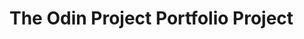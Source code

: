 # The Odin Project Portfolio Project

<!-- ## Overview

Welcome to my Odin Project Portfolio! This project showcases my skills and progress as I complete The Odin Project curriculum. In this README, I'll provide an overview of my project, the technologies I used, and acknowledge some valuable resources.

## Technologies Used

- **HTML**: I structured my portfolio using HTML, organizing content and layout.
- **CSS**: I styled the portfolio with CSS to make it visually appealing and responsive.
- **JavaScript**: I used JavaScript to add interactivity and enhance the user experience.

## Acknowledgments

I would like to acknowledge the following resources and tools that contributed to the development of this portfolio:

- **Design Files**: I downloaded the design files (desktop, tablet, mobile) to guide the layout and visual design of my portfolio.
- **Images**: Portraits in the design files were sourced from Pexels.com, and other placeholder images were used.
- **Fonts**: I incorporated Playfair Display and Roboto fonts from Google Fonts, enhancing the typography of the portfolio.
- **Icons**: Icon-links for GitHub, LinkedIn, and Twitter were obtained from [devicon.dev](https://devicon.dev/), and other icons (phone, email, and external link) were downloaded as SVGs from [materialdesignicons.com](https://materialdesignicons.com/).
 -->

